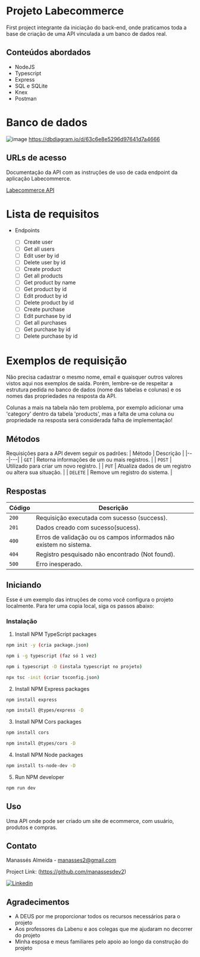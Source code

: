 # Projeto Labecommerce

First project integrante da iniciação do back-end, onde praticamos toda a base de criação de uma API vinculada a um banco de dados real.

## Conteúdos abordados

- NodeJS
- Typescript
- Express
- SQL e SQLite
- Knex
- Postman

# Banco de dados
![image](https://user-images.githubusercontent.com/29845719/214396608-ddcfd097-e615-44f9-acbe-f815f9abb83f.png)
https://dbdiagram.io/d/63c6e8e5296d97641d7a4666

## URLs de acesso
Documentação da API com as instruções de uso de cada endpoint da aplicação Labecommerce.<br>

[Labecommerce API](https://documenter.getpostman.com/view/26592309/2s946h9sj6)

# Lista de requisitos

- Endpoints

    - [ ]  Create user
    - [ ]  Get all users
    - [ ]  Edit user by id
    - [ ]  Delete user by id
    - [ ]  Create product
    - [ ]  Get all products
    - [ ]  Get product by name
    - [ ]  Get product by id
    - [ ]  Edit product by id
    - [ ]  Delete product by id
    - [ ]  Create purchase
    - [ ]  Edit purchase by id
    - [ ]  Get all purchases
    - [ ]  Get purchase by id
    - [ ]  Delete purchase by id

# Exemplos de requisição
Não precisa cadastrar o mesmo nome, email e quaisquer outros valores vistos aqui nos exemplos de saída. Porém, lembre-se de respeitar a estrutura pedida no banco de dados (nome das tabelas e colunas) e os nomes das propriedades na resposta da API.

Colunas a mais na tabela não tem problema, por exemplo adicionar uma 'category' dentro da tabela 'products', mas a falta de uma coluna ou propriedade na resposta será considerada falha de implementação!

## Métodos
Requisições para a API devem seguir os padrões:
| Método | Descrição |
|---|---|
| `GET` | Retorna informações de um ou mais registros. |
| `POST` | Utilizado para criar um novo registro. |
| `PUT` | Atualiza dados de um registro ou altera sua situação. |
| `DELETE` | Remove um registro do sistema. |


## Respostas

| Código | Descrição |
|---|---|
| `200` | Requisição executada com sucesso (success).|
| `201` | Dados creado com sucesso(sucess).|
| `400` | Erros de validação ou os campos informados não existem no sistema.|
| `404` | Registro pesquisado não encontrado (Not found).|
| `500` | Erro inesperado.|


## Iniciando 

Esse é um exemplo das intruções de como você configura o projeto localmente.
Para ter uma copia local, siga os passos abaixo:

### Instalação
   
1. Install NPM TypeScript packages 
  ```sh
  npm init -y (cria package.json)
  ```
  ```sh
  npm i -g typescript (faz só 1 vez)
  ```
  ```sh
  npm i typescript -D (instala typescript no projeto)
  ```
  ```sh
  npx tsc -init (criar tsconfig.json)
  ```
  
2. Install NPM Express packages 
  
  ```sh
  npm install express
  ```
  ```sh
  npm install @types/express -D
  ```
  
3. Install NPM Cors packages 
  
  ```sh
  npm install cors
  ```
  ```sh
  npm install @types/cors -D
  ```
  
4. Install NPM Node packages 
  
  ```sh
  npm install ts-node-dev -D
  ```
5. Run NPM developer

  ```sh
  npm run dev
   ```
## Uso

Uma API onde pode ser criado um site de ecommerce, com usuário, produtos e compras. 

## Contato

Manassés Almeida  - manasses2@gmail.com

Project Link: (https://github.com/manassesdev2)
<br/>

[![Linkedin](https://img.shields.io/badge/linkedin-%230A66C2.svg?&style=for-the-badge&logo=linkedin&logoColor=white&link=https://www.linkedin.com/in/andrejaques/)](https://www.linkedin.com/in/devmanasses/)

## Agradecimentos

* A DEUS por me proporcionar todos os recursos necessários para o projeto
* Aos professores da Labenu e aos colegas que me ajudaram no decorrer do projeto
* Minha esposa e meus familiares pelo apoio ao longo da construção do projeto
